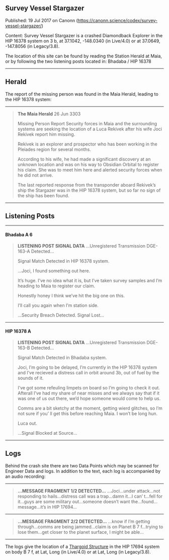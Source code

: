 ## Survey Vessel Stargazer

Published: 19 Jul 2017 on Canonn (https://canonn.science/codex/survey-vessel-stargazer/)

Content: Survey Vessel Stargazer is a crashed Diamondback Explorer in the HIP 16378 system on 3 b, at 37.1042, -148.0340 (in Live/4.0) or at 37.0649, -147.8056 (in Legacy/3.8).

The location of this site can be found by reading the Station Herald at Maia, or by following the two listening posts located in:
Bhadaba / HIP 16378

* * *

## Herald

The report of the missing person was found in the Maia Herald, leading to the HIP 16378 system:

* * *

> 
> **The Maia Herald**
> 26 Jun 3303
> 
> Missing Person Report
> Security forces in Maia and the surrounding systems are seeking the location of a Luca Rekivek after his wife Joci Rekivek report him missing.
> 
> Rekivek is an explorer and prospector who has been working in the Pleiades region for several months.
> 
> According to his wife, he had made a significant discovery at an unknown location and was on his way to Obsidian Orbital to register his claim. She was to meet him here and alerted security forces when he did not arrive.
> 
> The last reported response from the transponder aboard Rekivek’s ship the Stargazer was in the HIP 16378 system, but so far no sign of the ship has been found.

* * *

## Listening Posts

* * *

#### Bhadaba A 6

> 
> **LISTENING POST SIGNAL DATA**
> …Unregistered Transmission DGE-163-A Detected…
> 
> Signal Match Detected in HIP 16378 system.
> 
> …Joci, I found something out here.
> 
> It’s huge. I’ve no idea what it is, but I’ve taken survey samples and I’m heading to Maia to register our claim.
> 
> Honestly honey I think we’ve hit the big one on this.
> 
> I’ll call you again when I’m station side.
> 
> …Security Breach Detected. Signal Lost…

* * *

#### HIP 16378 A

> 
> **LISTENING POST SIGNAL DATA**
> …Unregistered Transmission DGE-163-B Detected…
> 
> Signal Match Detected in Bhadaba system.
> 
> Joci, I’m going to be delayed, I’m currently in the HIP 16378 system and I’ve recieved a distress call in orbit around 3b, out of fuel by the sounds of it.
> 
> I’ve got some refeuling limpets on board so I’m going to check it out. Afterall I’ve had my share of near misses and we always say that if it was one of us out there, we’d hope someone would come to help us.
> 
> Comms are a bit sketchy at the moment, getting wierd glitches, so I’m not sure if you’ ll get this before reaching Maia. I won’t be long hun.
> 
> Luca out.
> 
> …Signal Blocked at Source…

* * *

## Logs

Behind the crash site there are two Data Points which may be scanned for Engineer Data and logs. In addition to the text, each log is accompanied by an audio recording:

* * *

> 
> **…MESSAGE FRAGMENT 1/2 DETECTED…**
> …Joci…under attack…not responding to hails…distress call was a trap…damn it…I can’ t…fell for it…guys are some military out…someone doesn’t want the…found…message…it’s in HIP 17694…

* * *

> 
> **…MESSAGE FRAGMENT 2/2 DETECTED…**
> …know if I’m getting through…comms are being jammed…claim is on Planet B 7 f…trying to lose them…get closer to the planet surface, I might be able…

* * *

The logs give the location of a [Thargoid Structure](https://canonn.science/codex/the-unknown-structure/) in the HIP 17694 system on body B 7 f, at Lat, Long (in Live/4.0) or at Lat, Long (in Legacy/3.8).